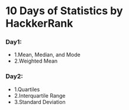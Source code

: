 # 10 Days of Statistics by HackkerRank
### Day1:
  * 1.Mean, Median, and Mode
  * 2.Weighted Mean
### Day2:
  * 1.Quartiles
  * 2.Interquartile Range
  * 3.Standard Deviation
